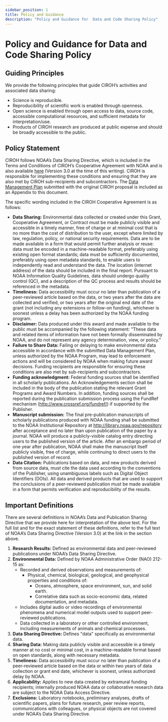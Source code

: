 ```yaml
---
sidebar_position: 1
title: Policy and Guidance
description: "Policy and Guidance for  Data and Code Sharing Policy"
---
```


# Policy and Guidance for  Data and Code Sharing Policy

## Guiding Principles
We provide the following principles that guide CIROH’s activities and associated data sharing:
- Science is reproducible.
- Reproducibility of scientific work is enabled through openness.
- Open science is enabled through open access to data, source code, accessible computational resources, and sufficient metadata for interpretation/use.
- Products of CIROH research are produced at public expense and should be broadly accessible to the public.

## Policy Statement
CIROH follows NOAA’s Data Sharing Directive, which is included in the Terms and Conditions of CIROH’s Cooperative Agreement with NOAA and is also available [here](https://nosc.noaa.gov/EDMC/PD.DSP.php) (Version 3.0 at the time of this writing). CIROH is responsible for implementing these conditions and ensuring that they are also met by CIROH sub-recipients and subcontractors. The [Data Management Plan](/files/CIROH_Data_Management_Plan.pdf) submitted with the original CIROH proposal is included as an Appendix to this document.

The specific wording included in the CIROH Cooperative Agreement is as follows:

- **Data Sharing:** Environmental data collected or created under this Grant, Cooperative Agreement, or Contract must be made publicly visible and accessible in a timely manner, free of charge or at minimal cost that is no more than the cost of distribution to the user, except where limited by law, regulation, policy, or national security requirements. Data are to be made available in a form that would permit further analysis or reuse: data must be encoded in a machine-readable format, preferably using existing open format standards; data must be sufficiently documented, preferably using open metadata standards, to enable users to independently read and understand the data. The location (internet address) of the data should be included in the final report. Pursuant to NOAA Information Quality Guidelines, data should undergo quality control (QC), and a description of the QC process and results should be referenced in the metadata.
- **Timeliness:** Data accessibility must occur no later than publication of a peer-reviewed article based on the data, or two years after the data are collected and verified, or two years after the original end date of the grant (not including any extensions or follow-on funding), whichever is soonest unless a delay has been authorized by the NOAA funding program.
- **Disclaimer:** Data produced under this award and made available to the public must be accompanied by the following statement: "These data and related items of information have not been formally disseminated by NOAA, and do not represent any agency determination, view, or policy."
- **Failure to Share Data:** Failing or delaying to make environmental data accessible in accordance with the submitted Data Management Plan, unless authorized by the NOAA Program, may lead to enforcement actions and will be considered by NOAA when making future award decisions. Funding recipients are responsible for ensuring these conditions are also met by sub-recipients and subcontractors.
- **Funding acknowledgment:** Federal funding sources shall be identified in all scholarly publications. An Acknowledgements section shall be included in the body of the publication stating the relevant Grant Programs and Award Numbers. In addition, funding sources shall be reported during the publication submission process using the FundRef mechanism (http://www.crossref.org/fundref/) if supported by the Publisher.
- **Manuscript submission:** The final pre-publication manuscripts of scholarly publications produced with NOAA funding shall be submitted to the NOAA Institutional Repository at http://library.noaa.gov/repository after acceptance and no later than upon publication of the paper by a journal. NOAA will produce a publicly-visible catalog entry directing users to the published version of the article. After an embargo period of one year after publication, NOAA shall make the manuscript itself publicly visible, free of charge, while continuing to direct users to the published version of record.
- **Data Citation:** Publications based on data, and new products derived from source data, must cite the data used according to the conventions of the Publisher, using unambiguous labels such as Digital Object Identifiers (DOIs). All data and derived products that are used to support the conclusions of a peer-reviewed publication must be made available in a form that permits verification and reproducibility of the results.

## Important Definitions

There are several definitions in NOAA’s Data and Publication Sharing Directive that we provide here for interpretation of the above text. For the full list and for the exact statement of these definitions, refer to the full text of NOAA’s Data Sharing Directive (Version 3.0) at the link in the section above.

1. **Research Results:** Defined as environmental data and peer-reviewed publications under NOAA’s Data Sharing Directive.
2. **Environmental Data:** Defined by NOAA Administrative Order (NAO) 212-15 as:
   - Recorded and derived observations and measurements of:
     - Physical, chemical, biological, geological, and geophysical properties and conditions of:
       - Oceans, atmosphere, space environment, sun, and solid earth.
        - Correlative data such as socio-economic data, related documentation, and metadata.
   - Includes digital audio or video recordings of environmental phenomena and numerical model outputs used to support peer-reviewed publications.
   - Data collected in a laboratory or other controlled environment, including measurements of animals and chemical processes.
3. **Data Sharing Directive:** Defines "data" specifically as environmental data.
4. **Sharing Data:** Making data publicly visible and accessible in a timely manner at no cost or minimal cost, in a machine-readable format based on open standards, along with necessary metadata.
5. **Timeliness:** Data accessibility must occur no later than publication of a peer-reviewed article based on the data or within two years of data collection or grant end date, whichever is soonest, unless authorized delay by NOAA.
6. **Applicability:** Applies to new data created by extramural funding recipients; internally produced NOAA data or collaborative research data are subject to the NOAA Data Access Directive.
7. **Exclusions:** Laboratory notebooks, preliminary analyses, drafts of scientific papers, plans for future research, peer review reports, communications with colleagues, or physical objects are not covered under NOAA’s Data Sharing Directive.
